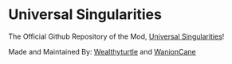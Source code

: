 # Universal Singularities
The Official Github Repository of the Mod, <a href="https://minecraft.curseforge.com/projects/universal-singularities">Universal Singularities</a>!

Made and Maintained By:
<a href="https://github.com/Wealthyturtle">Wealthyturtle</a> and <a href="https://github.com/Wanioncane">WanionCane</a>
